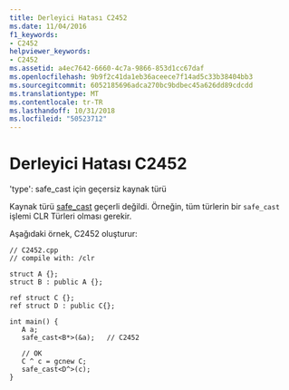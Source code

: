 ```yaml
---
title: Derleyici Hatası C2452
ms.date: 11/04/2016
f1_keywords:
- C2452
helpviewer_keywords:
- C2452
ms.assetid: a4ec7642-6660-4c7a-9866-853d1cc67daf
ms.openlocfilehash: 9b9f2c41da1eb36aceece7f14ad5c33b38404bb3
ms.sourcegitcommit: 6052185696adca270bc9bdbec45a626dd89cdcdd
ms.translationtype: MT
ms.contentlocale: tr-TR
ms.lasthandoff: 10/31/2018
ms.locfileid: "50523712"
---
```

# <a name="compiler-error-c2452"></a>Derleyici Hatası C2452

'type': safe_cast için geçersiz kaynak türü

Kaynak türü [safe_cast](../../windows/safe-cast-cpp-component-extensions.md) geçerli değildi.  Örneğin, tüm türlerin bir `safe_cast` işlemi CLR Türleri olması gerekir.

Aşağıdaki örnek, C2452 oluşturur:

```
// C2452.cpp
// compile with: /clr

struct A {};
struct B : public A {};

ref struct C {};
ref struct D : public C{};

int main() {
   A a;
   safe_cast<B*>(&a);   // C2452

   // OK
   C ^ c = gcnew C;
   safe_cast<D^>(c);
}
```